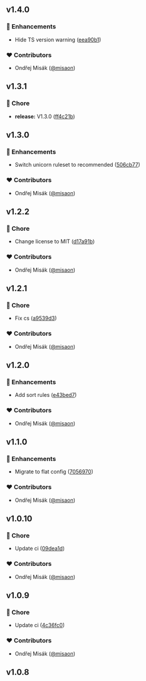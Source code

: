 ## v1.4.0


### 🚀 Enhancements

- Hide TS version warning ([eea90b1](https://github.com/flexifincz/eslint-config/commit/eea90b1))

### ❤️ Contributors

- Ondřej Misák ([@misaon](http://github.com/misaon))

## v1.3.1


### 🏡 Chore

- **release:** V1.3.0 ([ff4c21b](https://github.com/flexifincz/eslint-config/commit/ff4c21b))

## v1.3.0


### 🚀 Enhancements

- Switch unicorn ruleset to recommended ([506cb77](https://github.com/flexifincz/eslint-config/commit/506cb77))

### ❤️ Contributors

- Ondřej Misák ([@misaon](http://github.com/misaon))

## v1.2.2


### 🏡 Chore

- Change license to MIT ([d17a91b](https://github.com/flexifincz/eslint-config/commit/d17a91b))

### ❤️ Contributors

- Ondřej Misák ([@misaon](http://github.com/misaon))

## v1.2.1


### 🏡 Chore

- Fix cs ([a9539d3](https://github.com/flexifincz/eslint-config/commit/a9539d3))

### ❤️ Contributors

- Ondřej Misák ([@misaon](http://github.com/misaon))

## v1.2.0


### 🚀 Enhancements

- Add sort rules ([e43bed7](https://github.com/flexifincz/eslint-config/commit/e43bed7))

### ❤️ Contributors

- Ondřej Misák ([@misaon](http://github.com/misaon))

## v1.1.0


### 🚀 Enhancements

- Migrate to flat config ([7056970](https://github.com/flexifincz/eslint-config/commit/7056970))

### ❤️ Contributors

- Ondřej Misák ([@misaon](http://github.com/misaon))

## v1.0.10


### 🏡 Chore

- Update ci ([09dea1d](https://github.com/flexifincz/eslint-config/commit/09dea1d))

### ❤️ Contributors

- Ondřej Misák ([@misaon](http://github.com/misaon))

## v1.0.9

### 🏡 Chore

- Update ci ([4c36fc0](https://github.com/flexifincz/eslint-config/commit/4c36fc0))

### ❤️ Contributors

- Ondřej Misák ([@misaon](http://github.com/misaon))

## v1.0.8
